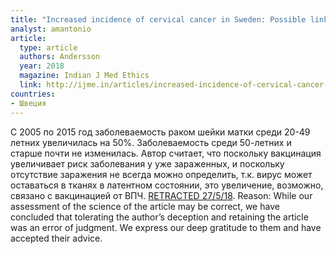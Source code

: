 ```yaml
---
title: "Increased incidence of cervical cancer in Sweden: Possible link with HPV vaccination"
analyst: amantonio
article:
  type: article
  authors: Andersson
  year: 2018
  magazine: Indian J Med Ethics
  link: http://ijme.in/articles/increased-incidence-of-cervical-cancer-in-sweden-possible-link-with-hpv-vaccination/
countries:
- Швеция
---
```


С 2005 по 2015 год заболеваемость раком шейки матки среди 20-49 летних увеличилась на 50%. Заболеваемость среди 50-летних и старше почти не изменилась.
Автор считает, что поскольку вакцинация увеличивает риск заболевания у уже зараженных, и поскольку отсутствие заражения не всегда можно определить, т.к. вирус может оставаться в тканях в латентном состоянии, это увеличение, возможно, связано с вакцинацией от ВПЧ.
[RETRACTED 27/5/18](https://ijme.in/articles/increased-incidence-of-cervical-cancer-in-sweden-possible-link-with-hpv-vaccination/?galley=html). Reason: While our assessment of the science of the article may be correct, we have concluded that tolerating the author’s deception and retaining the article was an error of judgment. We express our deep gratitude to them and have accepted their advice.
